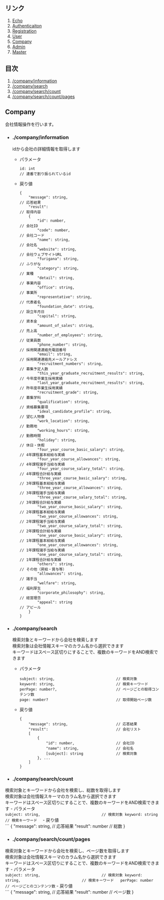 ## リンク
1. [Echo](echo.md)
1. [Authenticaiton](authenticaiton.md)
1. [Registration](registration.md)
1. [User](user.md)
1. [Company](company.md)
1. [Admin](admin.md)
1. [Master](master.md)

## 目次
1. [/company/information](#companyinformation)
1. [/company/search](#companysearch)
1. [/company/search/count](#companysearchcount)
1. [/company/search/count/pages](#companysearchcountpages)

## Company
会社情報操作を行います。
- ### ./company/information  
    idから会社の詳細情報を取得します
    - パラメータ  
        ```
        id: int                                                         // 連番で割り振られているid
        ```
    - 戻り値  
        ```
        {
            "message": string,                                          // 応答結果
            "result":                                                   // 取得内容
            {
                "id": number,                                           // 会社ID
                "code": number,                                         // 会社コード
                "name": string,                                         // 会社名
                "website": string,                                      // 会社ウェブサイトURL
                "furigana": string,                                     // ふりがな
                "category": string,                                     // 業種
                "detail": string,                                       // 事業内容
                "office": string,                                       // 事業所
                "representative": string,                               // 代表者名
                "foundation_date": string,                              // 設立年月日
                "capital": string,                                      // 資本金
                "amount_of_sales": string,                              // 売上高
                "number_of_employees": string,                          // 従業員数
                "phone_number": string,                                 // 採用関連連絡先電話番号
                "email": string,                                        // 採用関連連絡先メールアドレス
                "recruitment_numbers": string,                          // 募集予定人数
                "this_year_graduate_recruitment_results": string,       // 今年度卒業生採用実績
                "last_year_graduate_recruitment_results": string,       // 昨年度卒業生採用実績
                "recruitment_grade": string,                            // 募集学科
                "qualification": string,                                // 資格募集要項
                "ideal_candidate_profile": string,                      // 望む人物像
                "work_location": string,                                // 勤務地
                "working_hours": string,                                // 勤務時間
                "holiday": string,                                      // 休日・休暇
                "four_year_course_basic_salary": string,                // 4年課程基本給給与実績
                "four_year_course_allowances": string,                  // 4年課程諸手当給与実績
                "four_year_course_salary_total": string,                // 4年課程合計給与実績
                "three_year_course_basic_salary": string,               // 3年課程基本給給与実績
                "three_year_course_allowances": string,                 // 3年課程諸手当給与実績
                "three_year_course_salary_total": string,               // 3年課程合計給与実績
                "two_year_course_basic_salary": string,                 // 2年課程基本給給与実績
                "two_year_course_allowances": string,                   // 2年課程諸手当給与実績
                "two_year_course_salary_total": string,                 // 2年課程合計給与実績
                "one_year_course_basic_salary": string,                 // 1年課程基本給給与実績
                "one_year_course_allowances": string,                   // 1年課程諸手当給与実績
                "one_year_course_salary_total": string,                 // 1年課程合計給与実績
                "others": string,                                       // その他（昇給・賞与等）
                "allowances": string,                                   // 諸手当
                "welfare": string,                                      // 福利厚生
                "corporate_philosophy": string,                         // 経営理念
                "appeal": string                                        // アピール
            }
        }
        ```
- ### ./company/search  
    検索対象とキーワードから会社を検索します  
    検索対象は会社情報スキーマのカラム名から選択できます  
    キーワードはスペース区切りにすることで、複数のキーワードをAND検索できます
    - パラメータ  
        ```
        subject: string,                            // 検索対象
        keyword: string,                            // 検索キーワード  
        perPage: number?,                           // ページごとの取得コンテンツ数
        page: number?                               // 取得開始ページ数
        ```
    - 戻り値  
        ```
        {
            "message": string,                      // 応答結果
            "result":                               // 会社リスト
            [
                {
                    "id": number,                   // 会社ID
                    "name": string,                 // 会社名
                    [subject]: string               // 検索対象
                }, ...
            ]
        }
        ```

- ### ./company/search/count
検索対象とキーワードから会社を検索し、総数を取得します   
    検索対象は会社情報スキーマのカラム名から選択できます  
    キーワードはスペース区切りにすることで、複数のキーワードをAND検索できます
    - パラメータ  
        ```
        subject: string,                            // 検索対象
        keyword: string                             // 検索キーワード  
        ```
    - 戻り値  
        ```
        {
            "message": string,                      // 応答結果
            "result": number                        // 総数
        }

- ### ./company/search/count/pages
検索対象とキーワードから会社を検索し、ページ数を取得します   
    検索対象は会社情報スキーマのカラム名から選択できます  
    キーワードはスペース区切りにすることで、複数のキーワードをAND検索できます
    - パラメータ  
        ```
        subject: string,                            // 検索対象
        keyword: string,                            // 検索キーワード  
        perPage: number                             // ページごとのコンテンツ数
        ```
    - 戻り値  
        ```
        {
            "message": string,                      // 応答結果
            "result": number                        // ページ数
        }